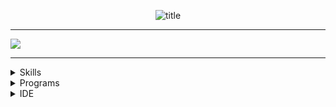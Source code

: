<div align="center">
  
  ![title](https://github.com/Java-Slayer/Java-Slayer/assets/169140049/150dda0e-ead4-4e30-ba2f-0b70f146ac9a)
</div>
<hr>

![](https://github-readme-stats.vercel.app/api/top-langs/?username=Java-Slayer&theme=white-black)

<hr>

<details>
  <summary>
    Skills
  </summary>
  
  ![](https://img.shields.io/badge/HTML5-E34F26?style=for-the-badge&logo=html5&logoColor=white)
  ![](https://img.shields.io/badge/CSS3-1572B6?style=for-the-badge&logo=css3&logoColor=white)
  ![](https://img.shields.io/badge/JavaScript-F7DF1E?style=for-the-badge&logo=JavaScript&logoColor=white)
  ![](https://img.shields.io/badge/Java-ED8B00?style=for-the-badge&logo=openjdk&logoColor=white)
  ![](https://img.shields.io/badge/Bootstrap-563D7C?style=for-the-badge&logo=bootstrap&logoColor=white)
  ![](https://img.shields.io/badge/Oracle-F80000?style=for-the-badge&logo=oracle&logoColor=black)
  ![Spring](https://img.shields.io/badge/spring-%236DB33F.svg?style=for-the-badge&logo=spring&logoColor=white)
  ![Apache Tomcat](https://img.shields.io/badge/apache%20tomcat-%23F8DC75.svg?style=for-the-badge&logo=apache-tomcat&logoColor=black)

</details>

<details>
  <summary>
    Programs
  </summary>

 ![](https://img.shields.io/badge/Windows-0078D6?style=for-the-badge&logo=windows&logoColor=white)
 ![](https://img.shields.io/badge/Microsoft_Excel-217346?style=for-the-badge&logo=microsoft-excel&logoColor=white)
 ![](https://img.shields.io/badge/Microsoft_PowerPoint-B7472A?style=for-the-badge&logo=microsoft-powerpoint&logoColor=white)
 ![](https://img.shields.io/badge/Adobe%20Illustrator-FF9A00?style=for-the-badge&logo=adobe%20illustrator&logoColor=white)
 ![](https://img.shields.io/badge/Adobe%20Photoshop-31A8FF?style=for-the-badge&logo=Adobe%20Photoshop&logoColor=black)
 ![](https://img.shields.io/badge/Adobe%20Premiere%20Pro-9999FF?style=for-the-badge&logo=Adobe%20Premiere%20Pro&logoColor=white)
  
</details>

<details>
  <summary>
    IDE
  </summary>

  ![](https://img.shields.io/badge/Eclipse-2C2255?style=for-the-badge&logo=eclipse&logoColor=white)
  ![](https://img.shields.io/badge/Visual_Studio_Code-0078D4?style=for-the-badge&logo=visual%20studio%20code&logoColor=white)
  
</details>
    
